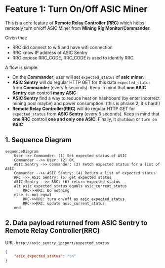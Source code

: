# Feature 1: Turn On/Off ASIC Miner
This is a core feature of **Remote Relay Controller (RRC)** which helps remotely turn on/off ASIC Miner from **Mining Rig Monitor/Commander**.

Given that:
- RRC did connect to wifi and have wifi connection
- RRC know IP address of ASIC Sentry
- RRC expose RRC_CODE, RRC_CODE is used to identify RRC.

A flow is simple:

- On the **Commander**, user will set `expected_status` of **asic miner**.
- **ASIC Sentry** will do regular HTTP GET for this data `expected_status` from **Commander** (every 5 seconds). Keep in mind that **one ASIC Sentry** can controll **many ASIC**
- **ASIC Sentry** find a way to reduce heat on hashboard (by enter incorrect mining pool maybe) and power consumption. (this is phrase 2, it's hard!)
- **Remote Relay Controller(RRC)** will do regular HTTP GET for `expected_status` from **ASIC Sentry** (every 5 seconds). Keep in mind that **one RRC** controll **one and only one ASIC**. Finally, it `shutdown` or `turn on` **ASIC**

## 1. Sequence Diagram

``` mermaid
sequenceDiagram
    User ->> Commander: (1) Set expected status of ASIC
    Commander -->> User: (2) OK
    ASIC Sentry ->> Commander: (3) Fetch expected status for a list of ASIC
    Commander -->> ASIC Sentry: (4) Return a list of expected status
    RRC ->> ASIC Sentry: (5) get expected status
    ASIC Sentry -->> RRC: (6) return expected status
    alt asic_expected_status equals asic_current_status
        RRC->>RRC: Do nothing
    else is not equal
        RRC->>RRC: turn on/off as asic_expected_status
        RRC->>RRC: update asic_current_status
    end

```


## 2. Data payload returned from **ASIC Sentry** to **Remote Relay Controller(RRC)**
URL: `http://asic_sentry_ip:port/expected_status`
``` json
{
    "asic_expected_status": "on"
}
```
